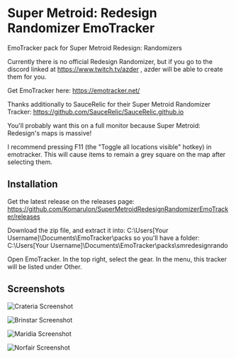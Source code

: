 # Super Metroid: Redesign Randomizer EmoTracker
EmoTracker pack for Super Metroid Redesign: Randomizers

Currently there is no official Redesign Randomizer, but if you go to the discord linked at https://www.twitch.tv/azder , azder will be able to create them for you.

Get EmoTracker here: https://emotracker.net/

Thanks additionally to SauceRelic for their Super Metroid Randomizer Tracker: https://github.com/SauceRelic/SauceRelic.github.io

You'll probably want this on a full monitor because Super Metroid: Redesign's maps is massive!

I recommend pressing F11 (the "Toggle all locations visible" hotkey) in emotracker. This will cause items to remain a grey square on the map after selecting them. 

## Installation

Get the latest release on the releases page: https://github.com/Komarulon/SuperMetroidRedesignRandomizerEmoTracker/releases

Download the zip file, and extract it into:
C:\Users\[Your Username]\Documents\EmoTracker\packs
so you'll have a folder:
C:\Users\[Your Username]\Documents\EmoTracker\packs\smredesignrando

Open EmoTracker. In the top right, select the gear. In the menu, this tracker will be listed under Other. 

## Screenshots

![Crateria Screenshot](https://i.imgur.com/mulu3o6.png)

![Brinstar Screenshot](https://i.imgur.com/KZs28zS.png)

![Maridia Screenshot](https://i.imgur.com/cUjWGHv.png)

![Norfair Screenshot](https://i.imgur.com/1mqaqnN.png)
